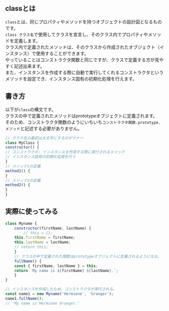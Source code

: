 ## classとは
`class`とは、同じプロパティやメソッドを持つオブジェクトの設計図となるものです。  
`class クラス名`で使用してクラスを宣言し、そのクラス内でプロパティやメソッドを定義します。  
クラス内で定義されたメソッドは、そのクラスから作成されたオブジェクト（インスタンス）で使用することができます。  
やっていることはコンストラクタ関数と同じですが、クラスで定義する方が見やすく記述出来ます。  
また、インスタンスを作成する際に自動で実行してくれるコンストラクタというメソッドを設定でき、インスタンス固有の初期化処理を行えます。

## 書き方
以下が`class`の構文です。  
クラスの中で定義されたメソッドはprototypeオブジェクトに定義されます。  
そのため、コンストラクタ関数のようにいちいち`コンストラクタ関数.prototype.メソッド`と記述する必要がありません。
```javascript
// クラス名の最初は大文字にするのがマナー
class MyClass {
constructor() {
// コンストラクタ: インスタンスを作成する際に実行されるメソッド
// インスタンス固有の初期化処理を行う
}
// メソッド1の定義
method1() {
}
// メソッド2の定義
method2() {
}
}
```
## 実際に使ってみる

```javascript
class Myname {
    constructor(firstName, lastName) {
        // this = {};
	this.firstName = firstName;
	this.lastName = lastName;
	// return this;
    }
    // クラスの中で定義された関数はprototypeオブジェクトに定義されるようになる。
    fullName() {
    const { firstName, lastName } = this;
	return `My name is ${firstName} ${lastName}.`;
    }
}

// インスタンスを作成したため、コンストラクタが実行される。
const name1 = new Myname('Hermione', 'Granger');
name1.fullName();
// 'My name is Hermione Granger.'
```
